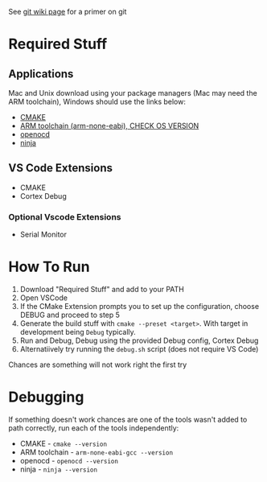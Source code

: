 See [git wiki page](https://wiki.gauchoracing.com/books/onboarding/page/git) for a primer on git
# Required Stuff
## Applications
Mac and Unix download using your package managers (Mac may need the ARM toolchain), Windows should use the links below:
* [CMAKE](https://cmake.org/download/)
* [ARM toolchain (arm-none-eabi), CHECK OS VERSION](https://developer.arm.com/downloads/-/arm-gnu-toolchain-downloads)
* [openocd](https://github.com/openocd-org/openocd/releases/tag/v0.12.0)
* [ninja](https://github.com/ninja-build/ninja/releases)
## VS Code Extensions
* CMAKE
* Cortex Debug
### Optional Vscode Extensions
* Serial Monitor

# How To Run
1. Download "Required Stuff" and add to your PATH
2. Open VSCode
3. If the CMake Extension prompts you to set up the configuration, choose DEBUG and proceed to step 5
4. Generate the build stuff with `cmake --preset <target>`. With target in development being `Debug` typically.
5. Run and Debug, Debug using the provided Debug config, Cortex Debug
6. Alternatiively try running the `debug.sh` script (does not require VS Code)

Chances are something will not work right the first try

# Debugging
If something doesn't work chances are one of the tools wasn't added to path correctly, run each of the tools independently:
* CMAKE - `cmake --version`
* ARM toolchain - `arm-none-eabi-gcc --version`
* openocd - `openocd --version`
* ninja - `ninja --version`
